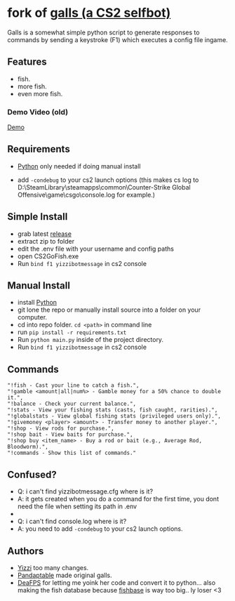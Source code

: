 # fork of [galls (a CS2 selfbot)](https://github.com/Pandaptable/galls)

Galls is a somewhat simple python script to generate responses to commands by sending a keystroke (F1) which executes a config file ingame.

## Features
  - fish.
  - more fish.
  - even more fish.
 
### Demo Video (old)

[Demo](https://github.com/Pandaptable/galls/assets/80334807/7a646185-6139-43b3-8f46-de1cdbc64c6c)

## Requirements

- [Python](https://www.python.org/downloads/) only needed if doing manual install

- add `-condebug` to your cs2 launch options (this makes cs log to D:\SteamLibrary\steamapps\common\Counter-Strike Global Offensive\game\csgo\console.log for example.)


## Simple Install
 - grab latest [release](https://github.com/Yizzii/fishbot/releases/latest)
 - extract zip to folder
 - edit the .env file with your username and config paths
 - open CS2GoFish.exe
 - Run `bind f1 yizzibotmessage` in cs2 console

## Manual Install
  - install [Python](https://www.python.org/downloads/)
  - git lone the repo or manually install source into a folder on your computer.
  - cd into repo folder. `cd <path>` in command line
  - run `pip install -r requirements.txt`
  - Run `python main.py` inside of the project directory.
  - Run `bind f1 yizzibotmessage` in cs2 console

## Commands
    "!fish - Cast your line to catch a fish.",
    "!gamble <amount|all|num%> - Gamble money for a 50% chance to double it.",
    "!balance - Check your current balance.",
    "!stats - View your fishing stats (casts, fish caught, rarities).",
    "!globalstats - View global fishing stats (privileged users only).",
    "!givemoney <player> <amount> - Transfer money to another player.",
    "!shop - View rods for purchase.",
    "!shop bait - View baits for purchase.",
    "!shop buy <item_name> - Buy a rod or bait (e.g., Average Rod, Bloodworm).",
    "!commands - Show this list of commands."


## Confused?
  - Q: i can't find yizzibotmessage.cfg where is it?
  -  A: it gets created when you do a command for the first time, you dont need the file when setting its path in .env
  -
  - Q: i can't find console.log where is it?
  - A: you need to add `-condebug` to your cs2 launch options.

## Authors
  - [Yizzi](https://github.com/Yizzii) too many changes.
  - [Pandaptable](https://github.com/Pandaptable) made original galls.
  - [DeaFPS](https://twitter.com/deafps_) for letting me yoink her code and convert it to python... also making the fish database because [fishbase](http://www.fishbase.us/) is way too big.. ly loser <3
